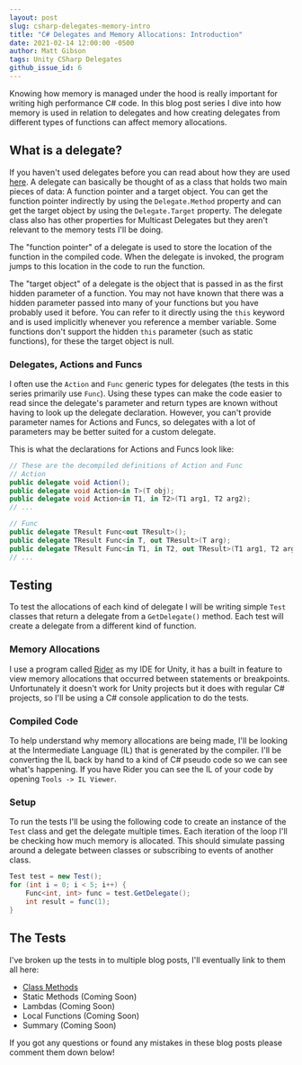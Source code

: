 ```yaml
---
layout: post
slug: csharp-delegates-memory-intro
title: "C# Delegates and Memory Allocations: Introduction"
date: 2021-02-14 12:00:00 -0500
author: Matt Gibson
tags: Unity CSharp Delegates
github_issue_id: 6
---
```


Knowing how memory is managed under the hood is really important for writing high performance C# code. In this blog post series I dive into how memory is used in relation to delegates and how creating delegates from different types of functions can affect memory allocations.

<!--more-->

## What is a delegate?
If you haven't used delegates before you can read about how they are used [here](https://docs.microsoft.com/en-us/dotnet/csharp/programming-guide/delegates/). A delegate can basically be thought of as a class that holds two main pieces of data: A function pointer and a target object. You can get the function pointer indirectly by using the `Delegate.Method` property and can get the target object by using the `Delegate.Target` property. The delegate class also has other properties for Multicast Delegates but they aren't relevant to the memory tests I'll be doing.

The "function pointer" of a delegate is used to store the location of the function in the compiled code. When the delegate is invoked, the program jumps to this location in the code to run the function.

The "target object" of a delegate is the object that is passed in as the first hidden parameter of a function. You may not have known that there was a hidden parameter passed into many of your functions but you have probably used it before. You can refer to it directly using the `this` keyword and is used implicitly whenever you reference a member variable. Some functions don't support the hidden `this` parameter (such as static functions), for these the target object is null.

### Delegates, Actions and Funcs
I often use the `Action` and `Func` generic types for delegates (the tests in this series primarily use `Func`). Using these types can make the code easier to read since the delegate's parameter and return types are known without having to look up the delegate declaration. However, you can't provide parameter names for Actions and Funcs, so delegates with a lot of parameters may be better suited for a custom delegate.

This is what the declarations for Actions and Funcs look like:
```c#
// These are the decompiled definitions of Action and Func
// Action
public delegate void Action();
public delegate void Action<in T>(T obj);
public delegate void Action<in T1, in T2>(T1 arg1, T2 arg2);
// ...

// Func
public delegate TResult Func<out TResult>();
public delegate TResult Func<in T, out TResult>(T arg);
public delegate TResult Func<in T1, in T2, out TResult>(T1 arg1, T2 arg2);
// ...
```

## Testing
To test the allocations of each kind of delegate I will be writing simple `Test` classes that return a delegate from a `GetDelegate()` method. Each test will create a delegate from a different kind of function.

### Memory Allocations
I use a program called [Rider](https://www.jetbrains.com/rider/) as my IDE for Unity, it has a built in feature to view memory allocations that occurred between statements or breakpoints. Unfortunately it doesn't work for Unity projects but it does with regular C# projects, so I'll be using a C# console application to do the tests.

### Compiled Code
To help understand why memory allocations are being made, I'll be looking at the Intermediate Language (IL) that is generated by the compiler. I'll be converting the IL back by hand to a kind of C# pseudo code so we can see what's happening. If you have Rider you can see the IL of your code by opening `Tools -> IL Viewer`.

### Setup
To run the tests I'll be using the following code to create an instance of the `Test` class and get the delegate multiple times. Each iteration of the loop I'll be checking how much memory is allocated. This should simulate passing around a delegate between classes or subscribing to events of another class.

```c#
Test test = new Test();
for (int i = 0; i < 5; i++) {
	Func<int, int> func = test.GetDelegate();
	int result = func(1);
}
```

## The Tests
I've broken up the tests in to multiple blog posts, I'll eventually link to them all here:
- [Class Methods](/blog/csharp-delegates-memory-class-methods)
- Static Methods (Coming Soon)
- Lambdas (Coming Soon)
- Local Functions (Coming Soon)
- Summary (Coming Soon)

If you got any questions or found any mistakes in these blog posts please comment them down below!
